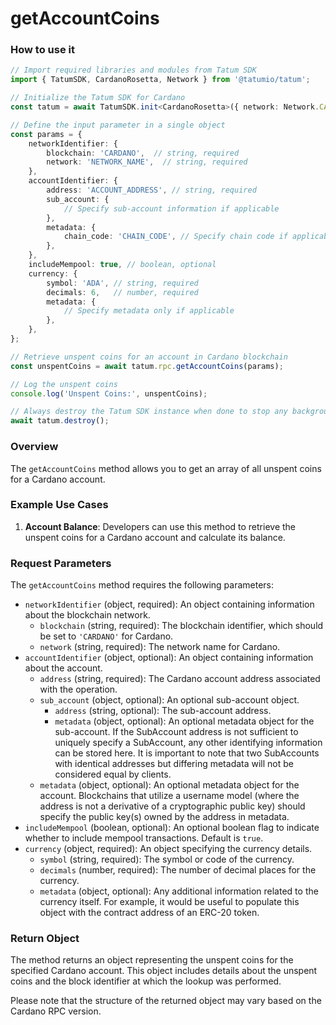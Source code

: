 # getAccountCoins

### How to use it

```typescript
// Import required libraries and modules from Tatum SDK
import { TatumSDK, CardanoRosetta, Network } from '@tatumio/tatum';

// Initialize the Tatum SDK for Cardano
const tatum = await TatumSDK.init<CardanoRosetta>({ network: Network.CARDANO_ROSETTA });

// Define the input parameter in a single object
const params = {
    networkIdentifier: {
        blockchain: 'CARDANO',  // string, required
        network: 'NETWORK_NAME',  // string, required
    },
    accountIdentifier: {
        address: 'ACCOUNT_ADDRESS', // string, required
        sub_account: {
            // Specify sub-account information if applicable
        },
        metadata: {
            chain_code: 'CHAIN_CODE', // Specify chain code if applicable
        },
    },
    includeMempool: true, // boolean, optional
    currency: {
        symbol: 'ADA', // string, required
        decimals: 6,   // number, required
        metadata: {
            // Specify metadata only if applicable
        },
    },
};

// Retrieve unspent coins for an account in Cardano blockchain
const unspentCoins = await tatum.rpc.getAccountCoins(params);

// Log the unspent coins
console.log('Unspent Coins:', unspentCoins);

// Always destroy the Tatum SDK instance when done to stop any background processes
await tatum.destroy();
```

### Overview

The `getAccountCoins` method allows you to get an array of all unspent coins for a Cardano account.

### Example Use Cases

1. **Account Balance**: Developers can use this method to retrieve the unspent coins for a Cardano account and calculate its balance.

### Request Parameters

The `getAccountCoins` method requires the following parameters:

- `networkIdentifier` (object, required): An object containing information about the blockchain network.
  - `blockchain` (string, required): The blockchain identifier, which should be set to `'CARDANO'` for Cardano.
  - `network` (string, required): The network name for Cardano.
- `accountIdentifier` (object, optional): An object containing information about the account.
    - `address` (string, required): The Cardano account address associated with the operation.
    - `sub_account` (object, optional): An optional sub-account object.
      - `address` (string, optional): The sub-account address.
      - `metadata` (object, optional): An optional metadata object for the sub-account. If the SubAccount address is not sufficient to uniquely specify a SubAccount, any other identifying information can be stored here. It is important to note that two SubAccounts with identical addresses but differing metadata will not be considered equal by clients.
    - `metadata` (object, optional): An optional metadata object for the account. Blockchains that utilize a username model (where the address is not a derivative of a cryptographic public key) should specify the public key(s) owned by the address in metadata.
- `includeMempool` (boolean, optional): An optional boolean flag to indicate whether to include mempool transactions. Default is `true`.
- `currency` (object, required): An object specifying the currency details.
    - `symbol` (string, required): The symbol or code of the currency.
    - `decimals` (number, required): The number of decimal places for the currency.
    - `metadata` (object, optional): Any additional information related to the currency itself. For example, it would be useful to populate this object with the contract address of an ERC-20 token.

### Return Object

The method returns an object representing the unspent coins for the specified Cardano account. This object includes details about the unspent coins and the block identifier at which the lookup was performed.

Please note that the structure of the returned object may vary based on the Cardano RPC version.